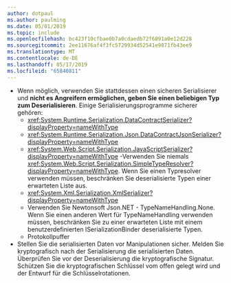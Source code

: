```yaml
---
author: dotpaul
ms.author: paulming
ms.date: 05/01/2019
ms.topic: include
ms.openlocfilehash: bc423f10cfbae0b7a0cdaedb72f6891a0e12d228
ms.sourcegitcommit: 2ee11676af4f3fc5729934d52541e9871fb43ee9
ms.translationtype: MT
ms.contentlocale: de-DE
ms.lasthandoff: 05/17/2019
ms.locfileid: "65840811"
---
```

- Wenn möglich, verwenden Sie stattdessen einen sicheren Serialisierer und **nicht es Angreifern ermöglichen, geben Sie einen beliebigen Typ zum Deserialisieren**. Einige Serialisierungsprogramme sicherer gehören:
  - <xref:System.Runtime.Serialization.DataContractSerializer?displayProperty=nameWithType>
  - <xref:System.Runtime.Serialization.Json.DataContractJsonSerializer?displayProperty=nameWithType>
  - <xref:System.Web.Script.Serialization.JavaScriptSerializer?displayProperty=nameWithType> -Verwenden Sie niemals <xref:System.Web.Script.Serialization.SimpleTypeResolver?displayProperty=nameWithType>. Wenn Sie einen Typresolver verwenden müssen, beschränken Sie deserialisierte Typen einer erwarteten Liste aus.
  - <xref:System.Xml.Serialization.XmlSerializer?displayProperty=nameWithType>
  - Verwenden Sie Newtonsoft Json.NET - TypeNameHandling.None. Wenn Sie einen anderen Wert für TypeNameHandling verwenden müssen, beschränken Sie zu einer erwarteten Liste mit einem benutzerdefinierten ISerializationBinder deserialisierte Typen.
  - Protokollpuffer
- Stellen Sie die serialisierten Daten vor Manipulationen sicher. Melden Sie kryptografisch nach der Serialisierung die serialisierten Daten. Überprüfen Sie vor der Deserialisierung die kryptografische Signatur. Schützen Sie die kryptografischen Schlüssel vom offen gelegt wird und der Entwurf für die Schlüsselrotationen.